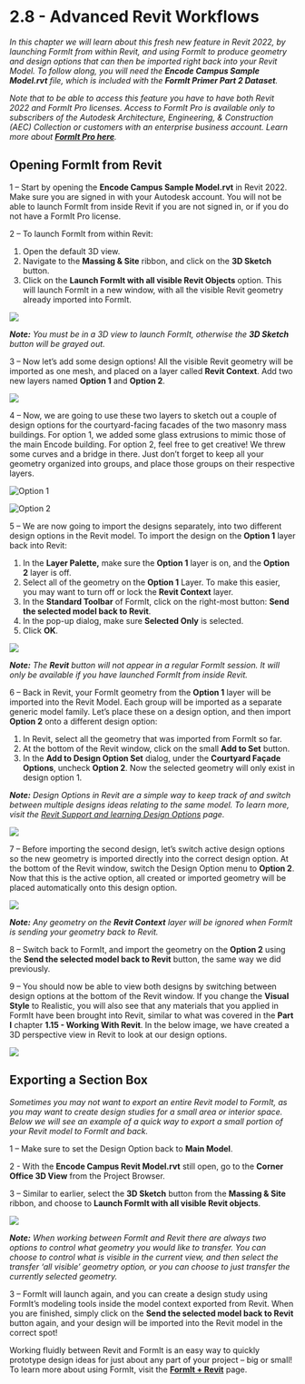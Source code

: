 # 2.8 - Advanced Revit Workflows

_In this chapter we will learn about this fresh new feature in Revit 2022, by launching FormIt from within Revit, and using FormIt to produce geometry and design options that can then be imported right back into your Revit Model. To follow along, you will need the_ _**Encode Campus Sample Model.rvt**_ _file, which is included with the_ _**FormIt Primer Part 2 Dataset**._

_Note that to be able to access this feature you have to have both Revit 2022 and FormIt Pro licenses. Access to FormIt Pro is available only to subscribers of the Autodesk Architecture, Engineering, & Construction \(AEC\) Collection or customers with an enterprise business account. Learn more about_ [_**FormIt Pro here**_](https://formit.autodesk.com/#pro-callout)_._

## Opening FormIt from Revit 

1 – Start by opening the **Encode Campus Sample Model.rvt** in Revit 2022. Make sure you are signed in with your Autodesk account. You will not be able to launch FormIt from inside Revit if you are not signed in, or if you do not have a FormIt Pro license.

2 – To launch FormIt from within Revit:

1. Open the default 3D view.
2. Navigate to the **Massing & Site** ribbon, and click on the **3D Sketch** button.
3. Click on the **Launch FormIt with all visible Revit Objects** option. This will launch FormIt in a new window, with all the visible Revit geometry already imported into FormIt.

![](../../.gitbook/assets/0%20%2822%29.png)

_**Note:**_ _You must be in a 3D view to launch FormIt, otherwise the_ _**3D Sketch**_ _button will be grayed out._

3 – Now let’s add some design options! All the visible Revit geometry will be imported as one mesh, and placed on a layer called **Revit Context**. Add two new layers named **Option 1** and **Option 2**.

![](../../.gitbook/assets/1%20%2823%29.png)

4 – Now, we are going to use these two layers to sketch out a couple of design options for the courtyard-facing facades of the two masonry mass buildings. For option 1, we added some glass extrusions to mimic those of the main Encode building. For option 2, feel free to get creative! We threw some curves and a bridge in there. Just don’t forget to keep all your geometry organized into groups, and place those groups on their respective layers.

![Option 1](../../.gitbook/assets/2%20%2823%29.png)

![Option 2](../../.gitbook/assets/3%20%2820%29.png)

5 – We are now going to import the designs separately, into two different design options in the Revit model. To import the design on the **Option 1** layer back into Revit:

1. In the **Layer Palette,** make sure the **Option 1** layer is on, and the **Option 2** layer is off.
2. Select all of the geometry on the **Option 1** Layer. To make this easier, you may want to turn off or lock the **Revit Context** layer.
3. In the **Standard Toolbar** of FormIt, click on the right-most button: **Send the selected model back to Revit**.
4. In the pop-up dialog, make sure **Selected Only** is selected.
5. Click **OK**.

![](../../.gitbook/assets/4%20%2819%29.png)

_**Note:**_ _The_ _**Revit**_ _button will not appear in a regular FormIt session. It will only be available if you have launched FormIt from inside Revit._

6 – Back in Revit, your FormIt geometry from the **Option 1** layer will be imported into the Revit Model. Each group will be imported as a separate generic model family. Let’s place these on a design option, and then import **Option 2** onto a different design option:

1. In Revit, select all the geometry that was imported from FormIt so far.
2. At the bottom of the Revit window, click on the small **Add to Set** button.
3. In the **Add to Design Option Set** dialog, under the **Courtyard Façade Options**, uncheck **Option 2**. Now the selected geometry will only exist in design option 1.

_**Note:**_ _Design Options in Revit are a simple way to keep track of and switch between multiple designs ideas relating to the same model. To learn more, visit the_ [_Revit Support and learning Design Options_](https://knowledge.autodesk.com/support/revit-products/learn-explore/caas/CloudHelp/cloudhelp/2021/ENU/Revit-Model/files/GUID-D48B1E7E-BC34-414E-85BD-790F199BB2C0-htm.html) _page._

![](../../.gitbook/assets/5%20%2818%29.png)

7 – Before importing the second design, let’s switch active design options so the new geometry is imported directly into the correct design option. At the bottom of the Revit window, switch the Design Option menu to **Option 2**. Now that this is the active option, all created or imported geometry will be placed automatically onto this design option.

![](../../.gitbook/assets/6%20%2815%29.png)

_**Note:**_ _Any geometry on the_ _**Revit Context**_ _layer will be ignored when FormIt is sending your geometry back to Revit._

8 – Switch back to FormIt, and import the geometry on the **Option 2** using the **Send the selected model back to Revit** button, the same way we did previously.

9 – You should now be able to view both designs by switching between design options at the bottom of the Revit window. If you change the **Visual Style** to Realistic, you will also see that any materials that you applied in FormIt have been brought into Revit, similar to what was covered in the **Part I** chapter **1.15 - Working With Revit**. In the below image, we have created a 3D perspective view in Revit to look at our design options.

![](../../.gitbook/assets/7%20%2810%29.png)

## Exporting a Section Box

_Sometimes you may not want to export an entire Revit model to FormIt, as you may want to create design studies for a small area or interior space. Below we will see an example of a quick way to export a small portion of your Revit model to FormIt and back._

1 – Make sure to set the Design Option back to **Main Model**.

2 - With the **Encode Campus Revit Model.rvt** still open, go to the **Corner Office 3D View** from the Project Browser.

3 – Similar to earlier, select the **3D Sketch** button from the **Massing & Site** ribbon, and choose to **Launch FormIt with all visible Revit objects**.

![](../../.gitbook/assets/8%20%2810%29.png)

_**Note:**_ _When working between FormIt and Revit there are always two options to control what geometry you would like to transfer. You can choose to control what is visible in the current view, and then select the transfer ‘all visible’ geometry option, or you can choose to just transfer the currently selected geometry._

3 – FormIt will launch again, and you can create a design study using FormIt’s modeling tools inside the model context exported from Revit. When you are finished, simply click on the **Send the selected model back to Revit** button again, and your design will be imported into the Revit model in the correct spot!

Working fluidly between Revit and FormIt is an easy way to quickly prototype design ideas for just about any part of your project – big or small! To learn more about using FormIt, visit the [**FormIt + Revit**](https://formit.autodesk.com/page/formit-revit#:~:text=FormIt%20Groups%20become%20Revit%20Mass,using%20Revit%202018%20and%20newer.) page.

